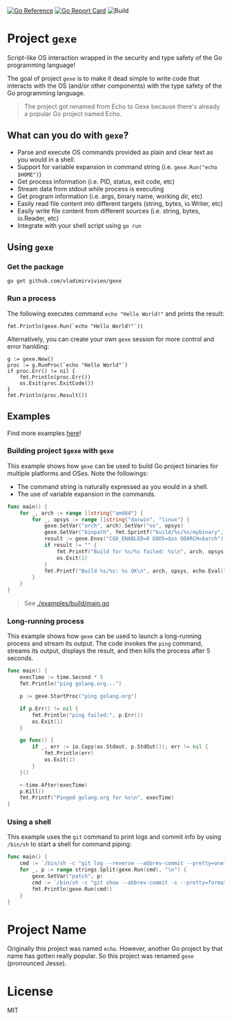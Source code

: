 [![Go Reference](https://pkg.go.dev/badge/github.com/vladimirvivien/gexe.svg)](https://pkg.go.dev/github.com/vladimirvivien/gexe)
[![Go Report Card](https://goreportcard.com/badge/github.com/vladimirvivien/echo)](https://goreportcard.com/report/github.com/vladimirvivien/echo)
![Build](https://github.com/vladimirvivien/gexe/actions/workflows/build.yml/badge.svg)
# Project `gexe`
Script-like OS interaction wrapped in the security and type safety of the Go programming language!

The goal of project `gexe` is to make it dead simple to write code that interacts with the OS (and/or other components) with the type safety of the Go programming language.

> The project got renamed from Echo to Gexe because there's 
> already a popular Go project named Echo.

## What can you do with `gexe`?
* Parse and execute OS commands provided as plain and clear text as you would in a shell.
* Support for variable expansion in command string (i.e. `gexe.Run("echo $HOME")`)
* Get process information (i.e. PID, status, exit code, etc)
* Stream data from stdout while process is executing
* Get program information (i.e. args, binary name, working dir, etc)
* Easily read file content into different targets (string, bytes, io.Writer, etc)
* Easily write file content from different sources (i.e. string, bytes, io.Reader, etc)
* Integrate with your shell script using `go run`

## Using `gexe`

### Get the package
```bash=
go get github.com/vladimirvivien/gexe
```

### Run a process
The following executes command `echo "Hello World!"` and prints the result:
```go=
fmt.Println(gexe.Run(`echo "Hello World!"`))
```

Alternatively, you can create your own `gexe` session for more control and error hanlding:

```go=
g := gexe.New()
proc := g.RunProc(`echo "Hello World"`)
if proc.Err() != nil {
    fmt.Println(proc.Err())
    os.Exit(proc.ExitCode())    
}
fmt.Println(proc.Result())
```

## Examples
Find more examples [here](./examples/)!

### Building project `$gexe` with `gexe`
This example shows how `gexe` can be used to build Go project binaries for multiple
platforms and OSes. Note the followings:
* The command string is naturally expressed as you would in a shell.
* The use of variable expansion in the commands.

```go
func main() {
	for _, arch := range []string{"amd64"} {
		for _, opsys := range []string{"darwin", "linux"} {
			gexe.SetVar("arch", arch).SetVar("os", opsys)
			gexe.SetVar("binpath", fmt.Sprintf("build/%s/%s/mybinary", arch, opsys))
			result := gexe.Envs("CGO_ENABLED=0 GOOS=$os GOARCH=$arch").Run("go build -o $binpath .")
			if result != "" {
				fmt.Printf("Build for %s/%s failed: %s\n", arch, opsys, result)
				os.Exit(1)
			}
			fmt.Printf("Build %s/%s: %s OK\n", arch, opsys, echo.Eval("$binpath"))
		}
	}
}
```
> See [./examples/build/main.go](./examples/build/main.go)

### Long-running process
This example shows how `gexe` can be used to launch a long-running process and stream
its output. The code invokes the `ping` command, streams its output, displays the result,
and then kills the process after 5 seconds.

```go
func main() {
	execTime := time.Second * 5
	fmt.Println("ping golang.org...")

	p := gexe.StartProc("ping golang.org")

	if p.Err() != nil {
		fmt.Println("ping failed:", p.Err())
		os.Exit(1)
	}

	go func() {
		if _, err := io.Copy(os.Stdout, p.StdOut()); err != nil {
			fmt.Println(err)
			os.Exit(1)
		}
	}()

	<-time.After(execTime)
	p.Kill()
	fmt.Printf("Pinged golang.org for %s\n", execTime)
}
```

### Using a shell
This example uses the `git` command to print logs and commit info by using `/bin/sh` to start a shell for command piping:

```go
func main() {
	cmd := `/bin/sh -c "git log --reverse --abbrev-commit --pretty=oneline | cut -d ' ' -f1"`
	for _, p := range strings.Split(gexe.Run(cmd), "\n") {
		gexe.SetVar("patch", p)
		cmd := `/bin/sh -c "git show --abbrev-commit -s --pretty=format:'%h %s (%an) %n' ${patch}"`
		fmt.Println(gexe.Run(cmd))
	}
}
```

# Project Name
Originally this project was named `echo`.  However, another Go project by that name has gotten really popular.
So this project was renamed `gexe` (pronounced Jesse).
# License
MIT